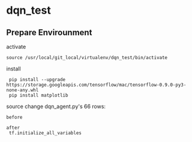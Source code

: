# dqn_test

## Prepare Envirounment
activate
```
source /usr/local/git_local/virtualenv/dqn_test/bin/activate
```

install
```
 pip install --upgrade https://storage.googleapis.com/tensorflow/mac/tensorflow-0.9.0-py3-none-any.whl
 pip install matplotlib
```

source change
dqn_agent.py's 66 rows:
```
before

after
 tf.initialize_all_variables
```
